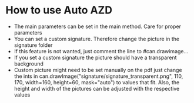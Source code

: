 # How to use Auto AZD
* The main parameters can be set in the main method. Care for proper parameters
* You can set a custom signature. 
Therefore change the picture in the signature folder
* If this feature is not wanted, just comment the line to #can.drawimage...
* If you set a custom signature the picture should have a transparent background
* Custom picture might need to be set manually on the pdf just change the ints in
can.drawImage("signature/signature_transparent.png", 110, 170, width=160, height=60, mask="auto")
to values that fit. Also, the height and width of the pictures can be adjusted with the respective 
values
